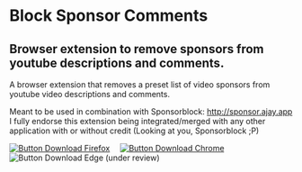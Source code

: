 # Block Sponsor Comments

## Browser extension to remove sponsors from youtube descriptions and comments.

A browser extension that removes a preset list of video sponsors from youtube video descriptions and comments.

Meant to be used in combination with Sponsorblock: http://sponsor.ajay.app
I fully endorse this extension being integrated/merged with any other application with or without credit (Looking at you, Sponsorblock ;P)

[![Button Download Firefox]][Download Firefox]  
[![Button Download Chrome]][Download Chrome]  
![Button Download Edge] (under review)

<!----------------------------------------------------------------------------->

[Button Download Firefox]: https://img.shields.io/badge/Firefox-FF7139?style=for-the-badge&logoColor=white&logo=Firefox

[Button Download Chrome]: https://img.shields.io/badge/Chrome-4285F4?style=for-the-badge&logoColor=white&logo=GoogleChrome

[Button Download Edge]: https://img.shields.io/badge/Edge-0078D7?style=for-the-badge&logoColor=white&logo=MicrosoftEdge

[Download Firefox]: https://addons.mozilla.org/en-US/firefox/addon/block-sponsor-comments
[Download Chrome]: https://chromewebstore.google.com/detail/block-sponsor-comments/ajfpidfnjbpldhaokhiclamancibkamm
